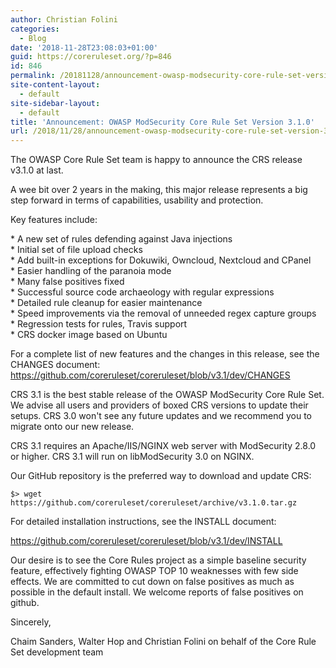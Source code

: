 ```yaml
---
author: Christian Folini
categories:
  - Blog
date: '2018-11-28T23:08:03+01:00'
guid: https://coreruleset.org/?p=846
id: 846
permalink: /20181128/announcement-owasp-modsecurity-core-rule-set-version-3-1-0/
site-content-layout:
  - default
site-sidebar-layout:
  - default
title: 'Announcement: OWASP ModSecurity Core Rule Set Version 3.1.0'
url: /2018/11/28/announcement-owasp-modsecurity-core-rule-set-version-3-1-0/
---
```



The OWASP Core Rule Set team is happy to announce the CRS release v3.1.0 at last.

A wee bit over 2 years in the making, this major release represents a big step forward in terms of capabilities, usability and protection.

Key features include:

\* A new set of rules defending against Java injections  
\* Initial set of file upload checks  
\* Add built-in exceptions for Dokuwiki, Owncloud, Nextcloud and CPanel  
\* Easier handling of the paranoia mode  
\* Many false positives fixed  
\* Successful source code archaeology with regular expressions  
\* Detailed rule cleanup for easier maintenance  
\* Speed improvements via the removal of unneeded regex capture groups  
\* Regression tests for rules, Travis support  
\* CRS docker image based on Ubuntu

For a complete list of new features and the changes in this release, see the CHANGES document:  
<https://github.com/coreruleset/coreruleset/blob/v3.1/dev/CHANGES>

CRS 3.1 is the best stable release of the OWASP ModSecurity Core Rule Set. We advise all users and providers of boxed CRS versions to update their setups. CRS 3.0 won't see any future updates and we recommend you to migrate onto our new release.

CRS 3.1 requires an Apache/IIS/NGINX web server with ModSecurity 2.8.0 or higher. CRS 3.1 will run on libModSecurity 3.0 on NGINX.

Our GitHub repository is the preferred way to download and update CRS:

```
$> wget https://github.com/coreruleset/coreruleset/archive/v3.1.0.tar.gz
```

For detailed installation instructions, see the INSTALL document:

<https://github.com/coreruleset/coreruleset/blob/v3.1/dev/INSTALL>

Our desire is to see the Core Rules project as a simple baseline security feature, effectively fighting OWASP TOP 10 weaknesses with few side effects. We are committed to cut down on false positives as much as possible in the default install. We welcome reports of false positives on github.

Sincerely,

Chaim Sanders, Walter Hop and Christian Folini on behalf of the Core Rule Set development team